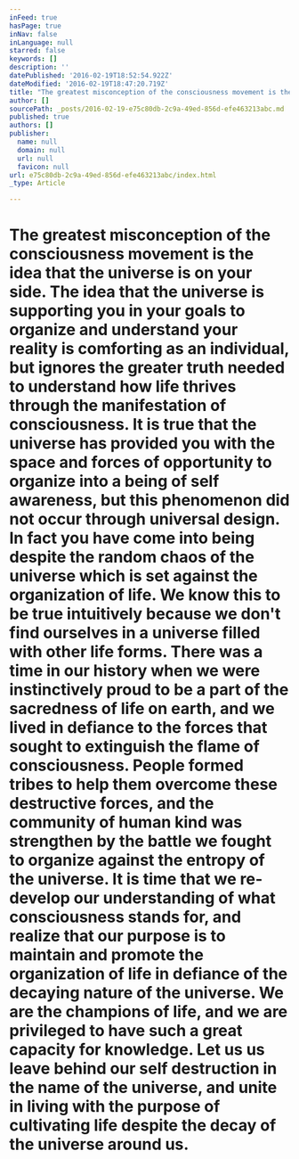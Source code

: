 ```yaml
---
inFeed: true
hasPage: true
inNav: false
inLanguage: null
starred: false
keywords: []
description: ''
datePublished: '2016-02-19T18:52:54.922Z'
dateModified: '2016-02-19T18:47:20.719Z'
title: "The greatest misconception of the consciousness movement is the idea that the universe is on your side. The idea that the universe is supporting you in your goals to organize and understand your reality is comforting as an individual, but ignores the greater truth needed to understand how life thrives through the manifestation of consciousness. \_It is true that the universe has provided you with the space and forces of opportunity to organize into a being of self awareness, but this phenomenon did not occur through universal design. In fact you have come into being despite the random chaos of the universe which is set against the organization of life. We know this to be true intuitively because we don't find ourselves in a universe filled with other life forms. \_There was a time in our history when we were instinctively proud to be a part of the sacredness of life on earth, and we lived in defiance to the forces that sought to extinguish the flame of consciousness. \_People formed tribes to help them overcome these destructive forces, and the community of human kind was strengthen by the battle we fought to organize against the entropy of the universe. It is time that we re-develop our understanding of what consciousness stands for, and realize that our purpose is to maintain and promote the organization of life in defiance of the decaying nature of the universe. We are the champions of life, and we are privileged to have such a great capacity for knowledge. Let us us leave behind our self destruction in the name of the universe, and unite in living with the purpose of cultivating life despite the decay of the universe around us.\_"
author: []
sourcePath: _posts/2016-02-19-e75c80db-2c9a-49ed-856d-efe463213abc.md
published: true
authors: []
publisher:
  name: null
  domain: null
  url: null
  favicon: null
url: e75c80db-2c9a-49ed-856d-efe463213abc/index.html
_type: Article

---
```

# The greatest misconception of the consciousness movement is the idea that the universe is on your side. The idea that the universe is supporting you in your goals to organize and understand your reality is comforting as an individual, but ignores the greater truth needed to understand how life thrives through the manifestation of consciousness.  It is true that the universe has provided you with the space and forces of opportunity to organize into a being of self awareness, but this phenomenon did not occur through universal design. In fact you have come into being despite the random chaos of the universe which is set against the organization of life. We know this to be true intuitively because we don't find ourselves in a universe filled with other life forms.  There was a time in our history when we were instinctively proud to be a part of the sacredness of life on earth, and we lived in defiance to the forces that sought to extinguish the flame of consciousness.  People formed tribes to help them overcome these destructive forces, and the community of human kind was strengthen by the battle we fought to organize against the entropy of the universe. It is time that we re-develop our understanding of what consciousness stands for, and realize that our purpose is to maintain and promote the organization of life in defiance of the decaying nature of the universe. We are the champions of life, and we are privileged to have such a great capacity for knowledge. Let us us leave behind our self destruction in the name of the universe, and unite in living with the purpose of cultivating life despite the decay of the universe around us.